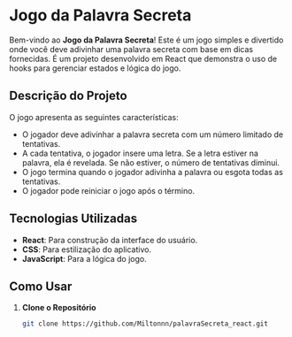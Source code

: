 
# Jogo da Palavra Secreta

Bem-vindo ao **Jogo da Palavra Secreta**! Este é um jogo simples e divertido onde você deve adivinhar uma palavra secreta com base em dicas fornecidas. É um projeto desenvolvido em React que demonstra o uso de hooks para gerenciar estados e lógica do jogo.

## Descrição do Projeto

O jogo apresenta as seguintes características:
- O jogador deve adivinhar a palavra secreta com um número limitado de tentativas.
- A cada tentativa, o jogador insere uma letra. Se a letra estiver na palavra, ela é revelada. Se não estiver, o número de tentativas diminui.
- O jogo termina quando o jogador adivinha a palavra ou esgota todas as tentativas.
- O jogador pode reiniciar o jogo após o término.

## Tecnologias Utilizadas

- **React**: Para construção da interface do usuário.
- **CSS**: Para estilização do aplicativo.
- **JavaScript**: Para a lógica do jogo.

## Como Usar

1. **Clone o Repositório**
   ```bash
   git clone https://github.com/Miltonnn/palavraSecreta_react.git
